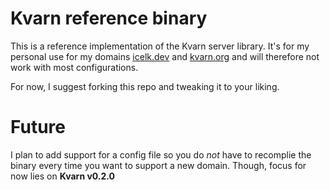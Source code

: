 # Kvarn reference binary

This is a reference implementation of the Kvarn server library.
It's for my personal use for my domains [icelk.dev](https://icelk.dev/) and [kvarn.org](https://kvarn.org/)
and will therefore not work with most configurations.

For now, I suggest forking this repo and tweaking it to your liking.


# Future

I plan to add support for a config file so you do *not* have to recomplie the binary every time you want to support a new domain.
Though, focus for now lies on **Kvarn v0.2.0**
